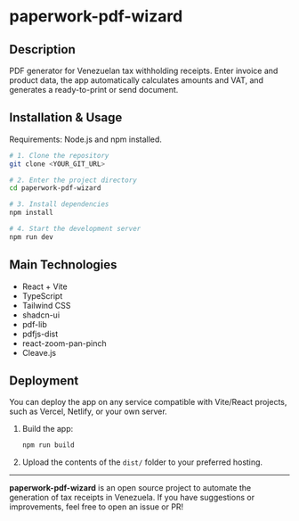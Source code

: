 # paperwork-pdf-wizard

## Description

PDF generator for Venezuelan tax withholding receipts. Enter invoice and product data, the app automatically calculates amounts and VAT, and generates a ready-to-print or send document.

## Installation & Usage

Requirements: Node.js and npm installed.

```sh
# 1. Clone the repository
git clone <YOUR_GIT_URL>

# 2. Enter the project directory
cd paperwork-pdf-wizard

# 3. Install dependencies
npm install

# 4. Start the development server
npm run dev
```

## Main Technologies

- React + Vite
- TypeScript
- Tailwind CSS
- shadcn-ui
- pdf-lib
- pdfjs-dist
- react-zoom-pan-pinch
- Cleave.js

## Deployment

You can deploy the app on any service compatible with Vite/React projects, such as Vercel, Netlify, or your own server.

1. Build the app:
   ```sh
   npm run build
   ```
2. Upload the contents of the `dist/` folder to your preferred hosting.

---

**paperwork-pdf-wizard** is an open source project to automate the generation of tax receipts in Venezuela. If you have suggestions or improvements, feel free to open an issue or PR!


